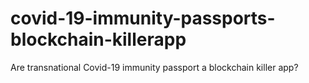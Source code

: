# covid-19-immunity-passports-blockchain-killerapp
Are transnational Covid-19 immunity passport a blockchain killer app?
